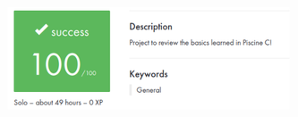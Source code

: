 <p align="left">
  <img src="https://github.com/zikocult/Cursus42/blob/main/utils/Used_photos/Reload.png?raw=true" />
</p>
